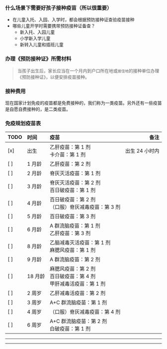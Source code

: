 

### 什么场景下需要好孩子接种疫苗（所以很重要）

- 在儿童入托、入园、入学时，都会根据预防接种证查验疫苗接种
- 哪些儿童开学时需要携带预防接种证备查？
    - 新入托、入园儿童
    - 小学新入学儿童
    - 新转入儿童和插班儿童

### 办理《预防接种证》所需材料
> 当孩子出生后，家长应当在一个月内到户口所在地或`居住地`的接种单位办理《预防接种证》，以便安排疫苗接种。

### 接种费用
现在国家计划免疫的疫苗都是免费接种的，我们称为一类疫苗。另外还有一些疫苗是自愿自费接种的，是二类疫苗。

### 免疫规划疫苗表

|TODO|时间 | 疫苗 |备注 |
|:----|:----|:----|----:|
| [x] | 出生 | 乙肝疫苗：第 1 剂  </br>卡介苗：第 1 剂 |出生 24 小时内 |
| [ ] |1 月龄 | 乙肝疫苗：第 2 剂 ||
| [ ] |2 月龄 | 脊灰灭活疫苗：第 1 剂 ||
| [ ] |3 月龄 | 脊灰灭活疫苗：第 2 剂 </br> 百日破疫苗：第 1 剂 ||
| [ ] |4 月龄 | 百日破疫苗：第 2 剂 </br>（口服）脊灰减毒疫苗：第 3 剂 ||
| [ ] |5 月龄 | 百日破疫苗：第 3 剂 ||
| [ ] |6 月龄 | A 群流脑疫苗：第 1 剂 </br>乙肝疫苗：第 3 剂  ||
| [ ] |8 月龄 | 乙脑减毒灭活疫苗：第 1 剂 </br> 麻腮风疫苗：第 1 剂 ||
| [ ] |9 月龄 | A 群流脑疫苗：第 2 剂 ||
| [ ] |18 月龄 | 麻腮风疫苗：第 2 剂 </br> 百日破疫苗：第 4 剂 </br> 甲肝减毒活疫苗：第 1 剂 ||
| [ ] |2 周岁 | 乙肝减毒活疫苗：第 2 剂 ||
| [ ] |3 周岁|A+C 群流脑疫苗：第 1 剂 ||
| [ ] |4 周岁 |（口服）脊灰减毒疫苗：第 4 剂 ||
| [ ] |6 周岁 | A+C 群流脑疫苗：第 2 剂 </br> 白破疫苗：第 1 剂 ||
---

---

